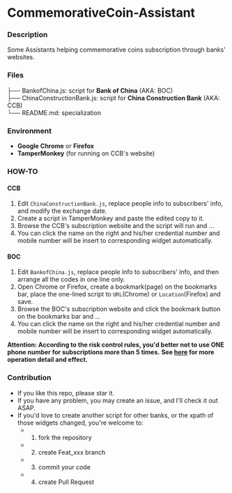 



# CommemorativeCoin-Assistant


### Description

Some Assistants helping commemorative coins subscription through banks' websites.


### Files 


├── BankofChina.js: script for **Bank of China** (AKA: BOC)  
├── ChinaConstructionBank.js: script for **China Construction Bank** (AKA: CCB)  
└── README.md: specialization  



### Environment

- **Google Chrome** or **Firefox**
- **TamperMonkey** (for running on CCB's website)

### HOW-TO

#### CCB

1. Edit `ChinaConstructionBank.js`, replace people info to subscribers' info, and modify the exchange date.  
2. Create a script in TamperMonkey and paste the edited copy to it.  
3. Browse the CCB's subscription website and the script will run and ...     
4. You can click the name on the right and his/her credential number and mobile number will be insert to corresponding widget automatically.  

#### BOC

1. Edit `BankofChina.js`, replace people info to subscribers' info, and then arrange all the codes in one line only.  
2. Open Chrome or Firefox, create a bookmark(page) on the bookmarks bar, place the one-lined script to `URL`(Chrome) or `Location`(Firefox) and save.  
3. Browse the BOC's subscription website and click the bookmark button on the bookmarks bar and ...  
4. You can click the name on the right and his/her credential number and mobile number will be insert to corresponding widget automatically.

**Attention: According to the risk control rules, you'd better not to use ONE phone number for subscriptions more than 5 times.**
**See [here]() for more operation detail and effect.**

### Contribution
- If you like this repo, please star it.
- If you have any problem, you may create an issue, and I'll check it out ASAP.
- If you'd love to create another script for other banks, or the xpath of those widgets changed, you're welcome to:
  - 1. fork the repository
  - 2. create Feat_xxx branch
  - 3.  commit your code
  - 4.  create Pull Request





